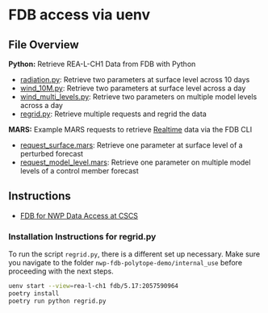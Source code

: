 # FDB access via uenv

## File Overview

**Python:** Retrieve REA-L-CH1 Data from FDB with Python
- [radiation.py](radiation.py): Retrieve two parameters at surface level across 10 days
- [wind_10M.py](wind_10M.py): Retrieve two parameters at surface level across a day
- [wind_multi_levels.py](wind_multi_levels.py): Retrieve two parameters on multiple model levels across a day
- [regrid.py](regrid.py): Retrieve multiple requests and regrid the data

**MARS:** Example MARS requests to retrieve [Realtime](https://meteoswiss.atlassian.net/wiki/x/gY_XC) data via the FDB CLI
- [request_surface.mars](request_surface.mars): Retrieve one parameter at surface level of a perturbed forecast
- [request_model_level.mars](request_model_level.mars): Retrieve one parameter on multiple model levels of a control member forecast

## Instructions
- [FDB for NWP Data Access at CSCS](https://meteoswiss.atlassian.net/wiki/x/poR-Ew)

### Installation Instructions for regrid.py
To run the script `regrid.py`, there is a different set up necessary. Make sure you navigate to the folder `nwp-fdb-polytope-demo/internal_use` before proceeding with the next steps.
```sh
uenv start --view=rea-l-ch1 fdb/5.17:2057590964
poetry install
poetry run python regrid.py
```
